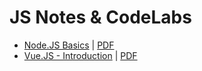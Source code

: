 # JS Notes & CodeLabs
- [Node.JS Basics](http://eueung.github.io/js/node-basics) | [PDF](https://speakerdeck.com/eueung/intro-to-node-dot-js)
- [Vue.JS - Introduction](http://eueung.github.io/js/vuejs) | [PDF](https://speakerdeck.com/eueung/vue-dot-js)
 

